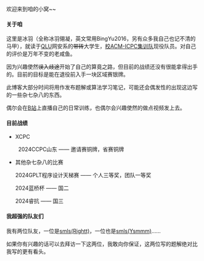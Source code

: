 欢迎来到咱的小窝~~

#### 关于咱

这里是冰羽（全称冰羽翎凝，英文常用BingYu2016，另有众多我自己也记不清的马甲），就读于[QLU](https://www.qlu.edu.cn/)网安系的<del>带砖</del>大学生，[校ACM-ICPC集训队](https://icpc.qlu.edu.cn/)现役队员。对自己的评价是万年不变的老咸鱼。

因为兴趣使然<del>误入歧途</del>开始了自己的算竟之路，但目前的战绩还没有很能拿得出手的。目前的目标是能在退役前入手一块区域赛银牌。

此博客大部分时间将用作发布题解或算法学习笔记，可能还会偶发性的出现这边写的一些杂七杂八的东西。

偶尔会在[B站](https://space.bilibili.com/15808744)上直播自己的日常训练，也偶尔会兴趣使然的做点视频发上去。

#### 目前战绩

- XCPC
  

        2024CCPC山东 —— 邀请赛铜牌，省赛铜牌

- 其他杂七杂八的比赛
  
  2024GPLT程序设计天梯赛 —— 个人三等奖，团队一等奖
  
  2024蓝桥杯 —— 国二
  
  2024睿抗 —— 国三
  

#### 我超强的队友们

我有两位队友，一位是[smls(Rightt)](https://vynor.github.io/)，一位也是[smls(Ysmmm)](yansmaoa.github.io)……

如果你有兴趣的话可以去拜访一下这两位，我敢向你保证，这两位写的题解绝对比我写的更有看头。

